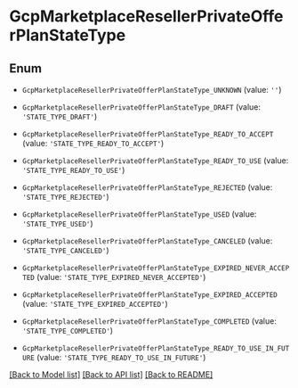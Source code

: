 # GcpMarketplaceResellerPrivateOfferPlanStateType


## Enum

* `GcpMarketplaceResellerPrivateOfferPlanStateType_UNKNOWN` (value: `''`)

* `GcpMarketplaceResellerPrivateOfferPlanStateType_DRAFT` (value: `'STATE_TYPE_DRAFT'`)

* `GcpMarketplaceResellerPrivateOfferPlanStateType_READY_TO_ACCEPT` (value: `'STATE_TYPE_READY_TO_ACCEPT'`)

* `GcpMarketplaceResellerPrivateOfferPlanStateType_READY_TO_USE` (value: `'STATE_TYPE_READY_TO_USE'`)

* `GcpMarketplaceResellerPrivateOfferPlanStateType_REJECTED` (value: `'STATE_TYPE_REJECTED'`)

* `GcpMarketplaceResellerPrivateOfferPlanStateType_USED` (value: `'STATE_TYPE_USED'`)

* `GcpMarketplaceResellerPrivateOfferPlanStateType_CANCELED` (value: `'STATE_TYPE_CANCELED'`)

* `GcpMarketplaceResellerPrivateOfferPlanStateType_EXPIRED_NEVER_ACCEPTED` (value: `'STATE_TYPE_EXPIRED_NEVER_ACCEPTED'`)

* `GcpMarketplaceResellerPrivateOfferPlanStateType_EXPIRED_ACCEPTED` (value: `'STATE_TYPE_EXPIRED_ACCEPTED'`)

* `GcpMarketplaceResellerPrivateOfferPlanStateType_COMPLETED` (value: `'STATE_TYPE_COMPLETED'`)

* `GcpMarketplaceResellerPrivateOfferPlanStateType_READY_TO_USE_IN_FUTURE` (value: `'STATE_TYPE_READY_TO_USE_IN_FUTURE'`)

[[Back to Model list]](../README.md#documentation-for-models) [[Back to API list]](../README.md#documentation-for-api-endpoints) [[Back to README]](../README.md)


